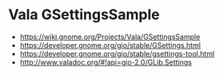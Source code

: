 # Vala GSettingsSample

* https://wiki.gnome.org/Projects/Vala/GSettingsSample
* https://developer.gnome.org/gio/stable/GSettings.html
* https://developer.gnome.org/gio/stable/gsettings-tool.html
* http://www.valadoc.org/#!api=gio-2.0/GLib.Settings
